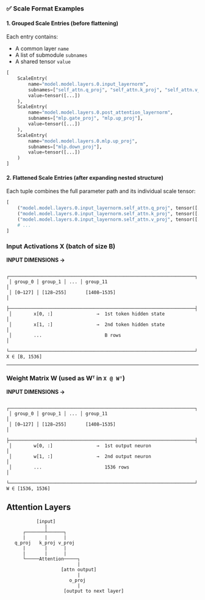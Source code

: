 ### ✅ Scale Format Examples

#### 1. **Grouped Scale Entries** (before flattening)
Each entry contains:
- A common layer `name`
- A list of submodule `subnames`
- A shared tensor `value`

```python
[
    ScaleEntry(
        name="model.model.layers.0.input_layernorm",
        subnames=["self_attn.q_proj", "self_attn.k_proj", "self_attn.v_proj"],
        value=tensor([...])
    ),
    ScaleEntry(
        name="model.model.layers.0.post_attention_layernorm",
        subnames=["mlp.gate_proj", "mlp.up_proj"],
        value=tensor([...])
    ),
    ScaleEntry(
        name="model.model.layers.0.mlp.up_proj",
        subnames=["mlp.down_proj"],
        value=tensor([...])
    )
]
```

#### 2. **Flattened Scale Entries** (after expanding nested structure)
Each tuple combines the full parameter path and its individual scale tensor:

```python
[
    ("model.model.layers.0.input_layernorm.self_attn.q_proj", tensor([...])),
    ("model.model.layers.0.input_layernorm.self_attn.k_proj", tensor([...])),
    ("model.model.layers.0.input_layernorm.self_attn.v_proj", tensor([...])),
    # ...
]
```


### Input Activations X (batch of size B)

**INPUT DIMENSIONS →**

```
 ┌────────────────────────────────────────────────────────────────────┐
 │ group_0 │ group_1 │ ... │ group_11                                 │
 │ [0–127] │ [128–255]       [1408–1535]                              │
 ├────────────────────────────────────────────────────────────────────┤
 │        x[0, :]                →  1st token hidden state            │
 │        x[1, :]                →  2nd token hidden state            │
 │        ...                       B rows                            │
 └────────────────────────────────────────────────────────────────────┘
X ∈ [B, 1536]
```

---

### Weight Matrix W (used as Wᵀ in `X @ Wᵀ`)

**INPUT DIMENSIONS →**

```
 ┌────────────────────────────────────────────────────────────────────┐
 │ group_0 │ group_1 │ ... │ group_11                                 │
 │ [0–127] │ [128–255]       [1408–1535]                              │
 ├────────────────────────────────────────────────────────────────────┤
 │        w[0, :]                →  1st output neuron                 │
 │        w[1, :]                →  2nd output neuron                 │
 │        ...                       1536 rows                         │
 └────────────────────────────────────────────────────────────────────┘
W ∈ [1536, 1536]
```

## Attention Layers
```text
           [input]
              |
      ┌───────┴──────┐
      |       |      |
   q_proj   k_proj v_proj
      |       |      |
      |       |      |
      └─────Attention─────┐
                          |
                    [attn output]
                          |
                       o_proj
                          |
                     [output to next layer]

